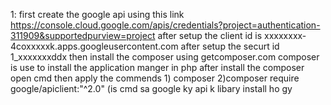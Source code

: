 1: first create the google api using this link 
       https://console.cloud.google.com/apis/credentials?project=authentication-311909&supportedpurview=project
after setup the client id is
                              xxxxxxxx-4coxxxxxk.apps.googleusercontent.com
after setup the securt id 
                              1_xxxxxxxddx
then install the composer using 
                              getcomposer.com
composer is use to install the application manger in php 
after install the composer 
open cmd 
        then apply the commends
                     1) composer
                     2)composer require google/apiclient:"^2.0" (is cmd sa google ky api k libary install ho gy 
